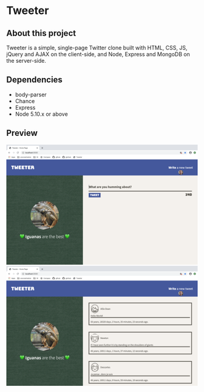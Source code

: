 # Tweeter

## About this project

Tweeter is a simple, single-page Twitter clone built with HTML, CSS, JS, jQuery and AJAX on the client-side, and Node, Express and MongoDB on the server-side.

## Dependencies

- body-parser
- Chance
- Express
- Node 5.10.x or above

## Preview
!["Screenshot of tweet compose box"](https://github.com/victorcwyu/tweeter/blob/master/docs/tweeter-form.png?raw=true) 
!["Screenshot of tweets"](https://github.com/victorcwyu/tweeter/blob/master/docs/tweeter-tweets.png?raw=true)
